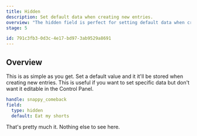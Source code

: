```yaml
---
title: Hidden
description: Set default data when creating new entries.
overview: "The hidden field is perfect for setting default data when creating new entries. Set anything as the `default` field value and you're good to go."
stage: 5

id: 791c3fb3-0d3c-4e17-bd97-3ab9529a8691
---
```

## Overview

This is as simple as you get. Set a default value and it it'll be stored when creating new entries. This is useful if you want to set specific data but don't want it editable in the Control Panel.

``` yaml
handle: snappy_comeback
field:
  type: hidden
  default: Eat my shorts
```

That's pretty much it. Nothing else to see here.
